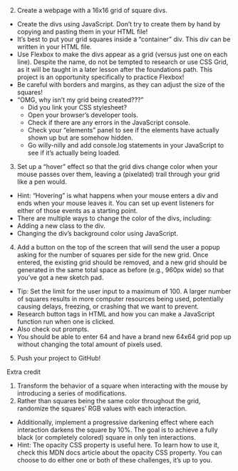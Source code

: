 2. Create a webpage with a 16x16 grid of square divs.
- Create the divs using JavaScript. Don’t try to create them by hand by copying and pasting them in your HTML file!
- It’s best to put your grid squares inside a “container” div. This div can be written in your HTML file.
- Use Flexbox to make the divs appear as a grid (versus just one on each line). Despite the name, do not be tempted to research or use CSS Grid, as it will be taught in a later lesson after the foundations path. This project is an opportunity specifically to practice Flexbox!
- Be careful with borders and margins, as they can adjust the size of the squares!
- “OMG, why isn’t my grid being created???”
  - Did you link your CSS stylesheet?
  - Open your browser’s developer tools.
  - Check if there are any errors in the JavaScript console.
  - Check your “elements” panel to see if the elements have actually shown up but are somehow hidden.
  - Go willy-nilly and add console.log statements in your JavaScript to see if it’s actually being loaded.
3. Set up a “hover” effect so that the grid divs change color when your mouse passes over them, leaving a (pixelated) trail through your grid like a pen would.
 - Hint: “Hovering” is what happens when your mouse enters a div and ends when your mouse leaves it. You can set up event listeners for either of those events as a starting point.
 - There are multiple ways to change the color of the divs, including:
  - Adding a new class to the div.
  - Changing the div’s background color using JavaScript.
4. Add a button on the top of the screen that will send the user a popup asking for the number of squares per side for the new grid. Once entered, the existing grid should be removed, and a new grid should be generated in the same total space as before (e.g., 960px wide) so that you’ve got a new sketch pad.
- Tip: Set the limit for the user input to a maximum of 100. A larger number of squares results in more computer resources being used, potentially causing delays, freezing, or crashing that we want to prevent.
- Research button tags in HTML and how you can make a JavaScript function run when one is clicked.
- Also check out prompts.
- You should be able to enter 64 and have a brand new 64x64 grid pop up without changing the total amount of pixels used.
5. Push your project to GitHub!

Extra credit
1. Transform the behavior of a square when interacting with the mouse by introducing a series of modifications.
2. Rather than squares being the same color throughout the grid, randomize the squares’ RGB values with each interaction.
  - Additionally, implement a progressive darkening effect where each interaction darkens the square by 10%. The goal is to achieve a fully black (or completely colored) square in only ten interactions.
  - Hint: The opacity CSS property is useful here. To learn how to use it, check this MDN docs article about the opacity CSS property.
You can choose to do either one or both of these challenges, it’s up to you.

